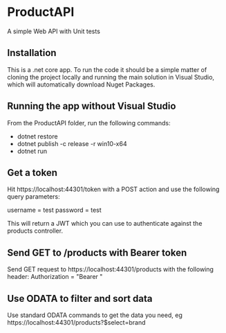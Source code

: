 # ProductAPI
A simple Web API with Unit tests

## Installation
This is a .net core app. To run the code it should be a simple matter of cloning the project locally and running the main solution in Visual Studio, which will automatically download Nuget Packages.

## Running the app without Visual Studio
From the ProductAPI folder, run the following commands:

- dotnet restore
- dotnet publish -c release -r win10-x64
- dotnet run

## Get a token
Hit https://localhost:44301/token with a POST action and use the following query parameters:

username = test
password = test

This will return a JWT which you can use to authenticate against the products controller. 

## Send GET to /products with Bearer token

Send GET request to https://localhost:44301/products with the following header:
Authorization = "Bearer <YOUR TOKEN>"
  
## Use ODATA to filter and sort data

Use standard ODATA commands to get the data you need, eg https://localhost:44301/products?$select=brand
